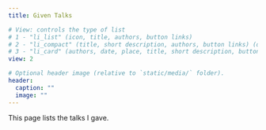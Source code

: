 ```yaml
---
title: Given Talks

# View: controls the type of list
# 1 - "li_list" (icon, title, authors, button links)
# 2 - "li_compact" (title, short description, authors, button links) (default value)
# 3 - "li_card" (authors, date, place, title, short description, button links)
view: 2

# Optional header image (relative to `static/media/` folder).
header:
  caption: ""
  image: ""
---
```


This page lists the talks I gave.
